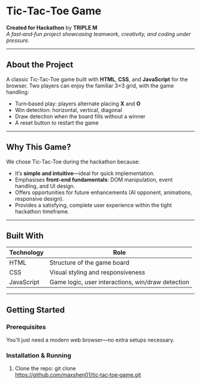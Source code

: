 # Tic‑Tac‑Toe Game

**Created for Hackathon** by **TRIPLE M**  
_A fast‑and‑fun project showcasing teamwork, creativity, and coding under pressure._

---

##  About the Project

A classic Tic‑Tac‑Toe game built with **HTML**, **CSS**, and **JavaScript** for the browser. Two players can enjoy the familiar 3×3 grid, with the game handling:
- Turn‑based play: players alternate placing **X** and **O**
- Win detection: horizontal, vertical, diagonal
- Draw detection when the board fills without a winner
- A reset button to restart the game

---

##  Why This Game?

We chose Tic‑Tac‑Toe during the hackathon because:
- It’s **simple and intuitive**—ideal for quick implementation.
- Emphasises **front-end fundamentals**: DOM manipulation, event handling, and UI design.
- Offers opportunities for future enhancements (AI opponent, animations, responsive design).
- Provides a satisfying, complete user experience within the tight hackathon timeframe.

---

##  Built With

| Technology | Role |
|------------|------|
| HTML       | Structure of the game board |
| CSS        | Visual styling and responsiveness |
| JavaScript | Game logic, user interactions, win/draw detection |

---

##  Getting Started

###  Prerequisites  
You'll just need a modern web browser—no extra setups necessary.

###  Installation & Running  
1. Clone the repo:
   git clone https://github.com/maxshen01/tic‑tac‑toe‑game.git
